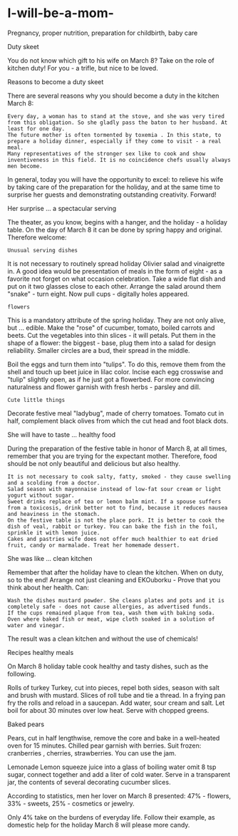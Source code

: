 # I-will-be-a-mom-

Pregnancy, proper nutrition, preparation for childbirth, baby care

Duty skeet

You do not know which gift to his wife on March 8? Take on the role of kitchen duty! For you - a trifle, but nice to be loved.

Reasons to become a duty skeet

There are several reasons why you should become a duty in the kitchen March 8:

    Every day, a woman has to stand at the stove, and she was very tired from this obligation. So she gladly pass the baton to her husband. At least for one day.
    The future mother is often tormented by toxemia . In this state, to prepare a holiday dinner, especially if they come to visit - a real meal.
    Many representatives of the stronger sex like to cook and show inventiveness in this field. It is no coincidence chefs usually always men become.

In general, today you will have the opportunity to excel: to relieve his wife by taking care of the preparation for the holiday, and at the same time to surprise her guests and demonstrating outstanding creativity. Forward!

Her surprise ... a spectacular serving

The theater, as you know, begins with a hanger, and the holiday - a holiday table. On the day of March 8 it can be done by spring happy and original. Therefore welcome:

    Unusual serving dishes

It is not necessary to routinely spread holiday Olivier salad and vinaigrette in. A good idea would be presentation of meals in the form of eight - as a favorite not forget on what occasion celebration. Take a wide flat dish and put on it two glasses close to each other. Arrange the salad around them "snake" - turn eight. Now pull cups - digitally holes appeared.

    flowers

 This is a mandatory attribute of the spring holiday. They are not only alive, but ... edible. Make the "rose" of cucumber, tomato, boiled carrots and beets. Cut the vegetables into thin slices - it will petals. Put them in the shape of a flower: the biggest - base, plug them into a salad for design reliability. Smaller circles are a bud, their spread in the middle.
 
 Boil the eggs and turn them into "tulips". To do this, remove them from the shell and touch up beet juice in lilac color. Incise each egg crosswise and "tulip" slightly open, as if he just got a flowerbed. For more convincing naturalness and flower garnish with fresh herbs - parsley and dill.

    Cute little things

Decorate festive meal "ladybug", made of cherry tomatoes. Tomato cut in half, complement black olives from which the cut head and foot black dots.

She will have to taste ... healthy food

During the preparation of the festive table in honor of March 8, at all times, remember that you are trying for the expectant mother. Therefore, food should be not only beautiful and delicious but also healthy.

    It is not necessary to cook salty, fatty, smoked - they cause swelling and a scolding from a doctor.
    Salad season with mayonnaise instead of low-fat sour cream or light yogurt without sugar.
    Sweet drinks replace of tea or lemon balm mint. If a spouse suffers from a toxicosis, drink better not to find, because it reduces nausea and heaviness in the stomach.
    On the festive table is not the place pork. It is better to cook the dish of veal, rabbit or turkey. You can bake the fish in the foil, sprinkle it with lemon juice.
    Cakes and pastries wife does not offer much healthier to eat dried fruit, candy or marmalade. Treat her homemade dessert.
    
She was like ... clean kitchen

Remember that after the holiday have to clean the kitchen. When on duty, so to the end! Arrange not just cleaning and EKOuborku - Prove that you think about her health. Can:


    Wash the dishes mustard powder. She cleans plates and pots and it is completely safe - does not cause allergies, as advertised funds.
    If the cups remained plaque from tea, wash them with baking soda.
    Oven where baked fish or meat, wipe cloth soaked in a solution of water and vinegar.

The result was a clean kitchen and without the use of chemicals!

Recipes healthy meals 

On March 8 holiday table cook healthy and tasty dishes, such as the following.

Rolls of turkey
Turkey, cut into pieces, repel both sides, season with salt and brush with mustard. Slices of roll tube and tie a thread. In a frying pan fry the rolls and reload in a saucepan. Add water, sour cream and salt. Let boil for about 30 minutes over low heat. Serve with chopped greens.

Baked pears

Pears, cut in half lengthwise, remove the core and bake in a well-heated oven for
15 minutes. Chilled pear garnish with berries. Suit frozen: cranberries , cherries, strawberries. You can use the jam.

Lemonade
Lemon squeeze juice into a glass of boiling water omit 8 tsp sugar, connect together and add a liter of cold water. Serve in a transparent jar, the contents of several decorating cucumber slices.

According to statistics, men her lover on March 8 presented:
47% - flowers,
33% - sweets,
25% - cosmetics or jewelry.

Only 4% take on the burdens of everyday life. Follow their example, as domestic help for the holiday March 8 will please more candy.


